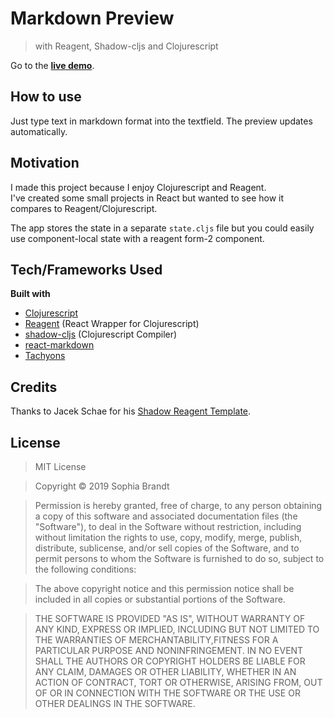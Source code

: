 # Markdown Preview

> with Reagent, Shadow-cljs and Clojurescript

Go to the **[live demo](https://markdown-preview-reagent.firebaseapp.com/)**.

## How to use

Just type text in markdown format into the textfield. The preview updates automatically.

## Motivation

I made this project because I enjoy Clojurescript and Reagent.  
I've created some small projects in React but wanted to see how it compares to Reagent/Clojurescript.

The app stores the state in a separate `state.cljs` file but you could easily use component-local state with a reagent form-2 component.

## Tech/Frameworks Used

**Built with**

- [Clojurescript](https://clojurescript.org/)
- [Reagent](https://reagent-project.github.io/) (React Wrapper for Clojurescript)
- [shadow-cljs](http://shadow-cljs.org/) (Clojurescript Compiler)
- [react-markdown](https://github.com/rexxars/react-markdown)
- [Tachyons](http://tachyons.io/)

## Credits

Thanks to Jacek Schae for his [Shadow Reagent Template](https://github.com/jacekschae/shadow-reagent).

## License

> MIT License

> Copyright © 2019 Sophia Brandt

> Permission is hereby granted, free of charge, to any person obtaining a copy of this software and associated documentation files (the "Software"), to deal in the Software without restriction, including without limitation the rights to use, copy, modify, merge, publish, distribute, sublicense, and/or sell copies of the Software, and to permit persons to whom the Software is furnished to do so, subject to the following conditions:

> The above copyright notice and this permission notice shall be included in all copies or substantial portions of the Software.

> THE SOFTWARE IS PROVIDED "AS IS", WITHOUT WARRANTY OF ANY KIND, EXPRESS OR IMPLIED, INCLUDING BUT NOT LIMITED TO THE WARRANTIES OF MERCHANTABILITY,FITNESS FOR A PARTICULAR PURPOSE AND NONINFRINGEMENT. IN NO EVENT SHALL THE AUTHORS OR COPYRIGHT HOLDERS BE LIABLE FOR ANY CLAIM, DAMAGES OR OTHER LIABILITY, WHETHER IN AN ACTION OF CONTRACT, TORT OR OTHERWISE, ARISING FROM, OUT OF OR IN CONNECTION WITH THE SOFTWARE OR THE USE OR OTHER DEALINGS IN THE SOFTWARE.
